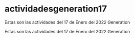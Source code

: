 # actividadesgeneration17
Estas son las actividades del 17 de Enero del 2022 Generation

Estas son las actividades del 17 de Enero del 2022 Generation

